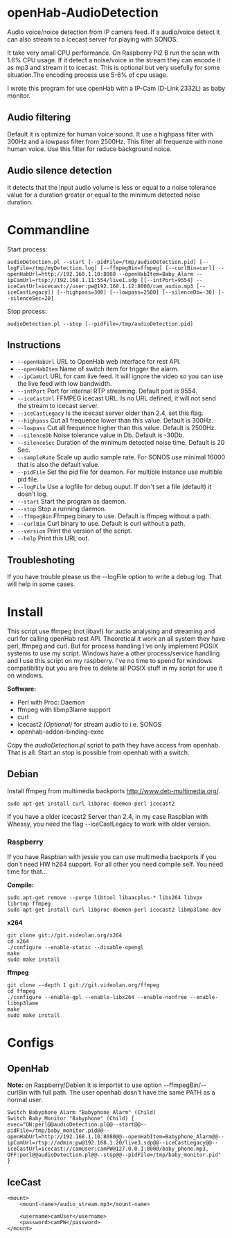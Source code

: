 # openHab-AudioDetection
Audio voice/noice detection from IP camera feed. If a audio/voice detect it can also stream to a icecast server for playing with SONOS.

It take very small CPU performance. On Raspberry Pi2 B run the scan with 1.6% CPU usage. If it detect a noise/voice in the stream they can encode it as mp3 and stream it to icecast. This is optional but very usefully for some situation.The encoding process use 5-6% of cpu usage.

I wrote this program for use openHab with a IP-Cam (D-Link 2332L) as baby monitor.

## Audio filtering
Default it is optimize for human voice sound. It use a highpass filter with 300Hz and a lowpass filter from 2500Hz. This filter all frequenze with none human voice. Use this filter for reduce background noice.

## Audio silence detection
It detects that the input audio volume is less or equal to a noise tolerance value for a duration greater or equal to the minimum detected noise duration.

# Commandline

Start process:
```
audioDetection.pl --start [--pidFile=/tmp/audioDetection.pid] [--logFile=/tmp/myDetection.log] [--ffmpegBin=ffmpeg] [--curlBin=curl] --openHabUrl=http://192.168.1.10:8080 --openHabItem=Baby_Alarm --ipCamUrl=rtsp://192.168.1.11:554/live1.sdp [[--intPort=9554] --iceCastUrl=icecast://user:pw@192.168.1.12:8000/cam_audio.mp3 [--iceCastLegacy]] [--highpass=300] [--lowpass=2500] [--silenceDb=-30] [--silenceSec=20]
```

Stop process:
```
audioDetection.pl --stop [--pidFile=/tmp/audioDetection.pid]
```

## Instructions
- ```--openHabUrl``` URL to OpenHab web interface for rest API.
- ```--openHabItem``` Name of switch item for trigger the alarm.
- ```--ipCamUrl``` URL for cam live feed. It will ignore the video so you can use the live feed with low bandwidth.
- ```--intPort``` Port for internal RTP streaming. Default port is 9554.
- ```--iceCastUrl``` FFMPEG icecast URL. Is no URL defined, it'will not send the stream to icecast server.
- ```--iceCastLegacy``` Is the icecast server older than 2.4, set this flag.
- ```--highpass``` Cut all frequence lower than this value. Default is 300Hz.
- ```--lowpass``` Cut all frequence higher than this value. Default is 2500Hz.
- ```--silenceDb``` Noise tolerance value in Db. Default is -30Db.
- ```--silenceSec``` Duration of the minimum detected noise time. Default is 20 Sec.
- ```--sampleRate``` Scale up audio sample rate. For SONOS use minimal 16000 that is also the default value.
- ```--pidFile``` Set the pid file for deamon. For multible instance use multible pid file.
- ```--logFile``` Use a logfile for debug ouput. If don't set a file (default) it dosn't log.
- ```--start``` Start the program as daemon.
- ```--stop``` Stop a running daemon.
- ```--ffmpegBin``` Ffmpeg binary to use. Default is ffmpeg without a path.
- ```--curlBin``` Curl binary to use. Default is curl without a path.
- ```--version``` Print the version of the script.
- ```--help``` Print this URL out.

## Troubleshoting
If you have trouble please us the --logFile option to write a debug log. That will help in some cases.

# Install
This script use ffmpeg (not libav!) for audio analysing and streaming and curl for calling openHab rest API. Theoretical it work an all system they have perl, ffmpeg and curl. But for process handling I've only implement POSIX systems to use my script. Windows have a other process/service handling and I use this script on my raspberry. I've no time to spend for windows compatibility but you are free to delete all POSIX stuff in my script for use it on windows.

**Software:**
- Perl with Proc::Daemon
- ffmpeg with libmp3lame support
- curl
- icecast2 *(Optional)* for stream audio to i.e. SONOS
- openhab-addon-binding-exec

Copy the *audioDetection.pl* script to path they have access from openhab. That is all. Start an stop is possible from openhab with a switch.

## Debian
Install ffmpeg from multimedia backports http://www.deb-multimedia.org/.

```
sudo apt-get install curl libproc-daemon-perl icecast2
```

If you have a older icecast2 Server than 2.4, in my case Raspbian with Whessy, you need the flag --iceCastLegacy to work with older version.

### Raspberry
If you have Raspbian with jessie you can use multimedia backports if you don't need HW h264 support. For all other you need compile self. You need time for that...

**Compile:**
```
sudo apt-get remove --purge libtool libaacplus-* libx264 libvpx librtmp ffmpeg
sudo apt-get install curl libproc-daemon-perl icecast2 libmp3lame-dev
```

**x264**
```
git clone git://git.videolan.org/x264
cd x264
./configure --enable-static --disable-opengl
make
sudo make install
```

**ffmpeg**
```
git clone --depth 1 git://git.videolan.org/ffmpeg
cd ffmpeg
./configure --enable-gpl --enable-libx264 --enable-nonfree --enable-libmp3lame
make
sudo make install
```

# Configs

## OpenHab

**Note:** on Raspberry/Debien it is importet to use option --ffmpegBin/--curlBin with full path. The user openhab dosn't have the same PATH as a normal user.

```
Switch Babyphone_Alarm "Babyphone Alarm" (Child)
Switch Baby_Monitor "Babyphone" (Child) { exec="ON:perl@@audioDetection.pl@@--start@@--pidFile=/tmp/baby_monitor.pid@@--openHabUrl=http://192.168.1.10:8080@@--openHabItem=Babyphone_Alarm@@--ipCamUrl=rtsp://admin:pw@192.168.1.20/live3.sdp@@--iceCastLegacy@@--iceCastUrl=icecast://camUser:camPW@127.0.0.1:8000/baby_phone.mp3, OFF:perl@@audioDetection.pl@@--stop@@--pidFile=/tmp/baby_monitor.pid" }

```

## IceCast

```
<mount>
    <mount-name>/audio_stream.mp3</mount-name>

    <username>camUser</username>
    <password>camPW</password>
</mount>
```

